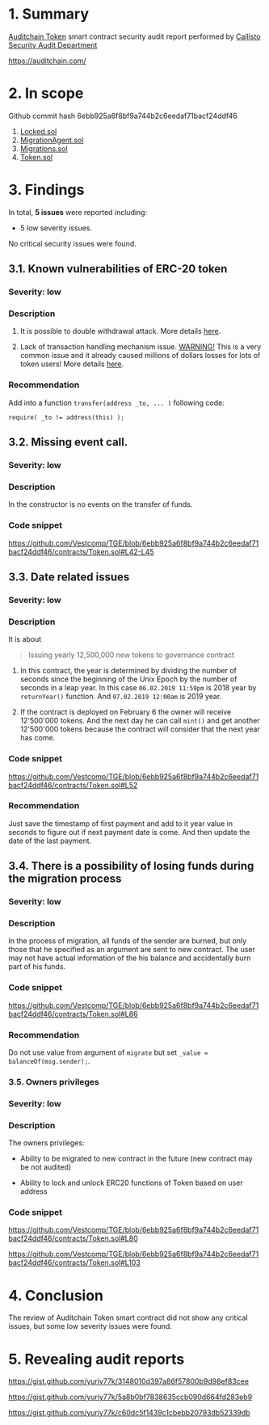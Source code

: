 # 1. Summary

[Auditchain Token](https://github.com/Vestcomp/TGE) smart contract security audit report performed by [Callisto Security Audit Department](https://github.com/EthereumCommonwealth/Auditing)

https://auditchain.com/

# 2. In scope

Github commit hash 6ebb925a6f8bf9a744b2c6eedaf71bacf24ddf46

1. [Locked.sol](https://github.com/Vestcomp/TGE/blob/6ebb925a6f8bf9a744b2c6eedaf71bacf24ddf46/contracts/Locked.sol)
2. [MigrationAgent.sol](https://github.com/Vestcomp/TGE/blob/6ebb925a6f8bf9a744b2c6eedaf71bacf24ddf46/contracts/MigrationAgent.sol)
3. [Migrations.sol](https://github.com/Vestcomp/TGE/blob/6ebb925a6f8bf9a744b2c6eedaf71bacf24ddf46/contracts/Migrations.sol)
4. [Token.sol](https://github.com/Vestcomp/TGE/blob/6ebb925a6f8bf9a744b2c6eedaf71bacf24ddf46/contracts/Token.sol)

# 3. Findings

In total, **5 issues** were reported including:

- 5 low severity issues.

No critical security issues were found.

## 3.1. Known vulnerabilities of ERC-20 token

### Severity: low

### Description

1. It is possible to double withdrawal attack. More details [here](https://docs.google.com/document/d/1YLPtQxZu1UAvO9cZ1O2RPXBbT0mooh4DYKjA_jp-RLM/edit).

2. Lack of transaction handling mechanism issue. [WARNING!](https://gist.github.com/Dexaran/ddb3e89fe64bf2e06ed15fbd5679bd20)  This is a very common issue and it already caused millions of dollars losses for lots of token users! More details [here](https://docs.google.com/document/d/1Feh5sP6oQL1-1NHi-X1dbgT3ch2WdhbXRevDN681Jv4/edit).

### Recommendation

Add into a function `transfer(address _to, ... )` following code:

```solidity
require( _to != address(this) );

```

## 3.2. Missing event call.

### Severity: low

### Description

In the constructor is no events on the transfer of funds.

### Code snippet

https://github.com/Vestcomp/TGE/blob/6ebb925a6f8bf9a744b2c6eedaf71bacf24ddf46/contracts/Token.sol#L42-L45

## 3.3. Date related issues

### Severity: low

### Description

It is about
> Issuing yearly 12,500,000 new tokens to governance contract

1. In this contract, the year is determined by dividing the number of seconds since the beginning of the Unix Epoch by the number of seconds in a leap year. In this case `06.02.2019 11:59pm` is 2018 year by `returnYear()` function. And `07.02.2019 12:00am` is 2019 year.

2. If the contract is deployed on February 6 the owner will receive 12'500'000 tokens. And the next day he can call `mint()` and get another 12'500'000 tokens because the contract will consider that the next year has come.

### Code snippet

https://github.com/Vestcomp/TGE/blob/6ebb925a6f8bf9a744b2c6eedaf71bacf24ddf46/contracts/Token.sol#L52

### Recommendation

Just save the timestamp of first payment and add to it year value in seconds to figure out if next payment date is come. And then update the date of the last payment.

## 3.4. There is a possibility of losing funds during the migration process

### Severity: low

### Description

In the process of migration, all funds of the sender are burned, but only those that he specified as an argument are sent to new contract. The user may not have actual information of the his balance and accidentally burn part of his funds.

### Code snippet

https://github.com/Vestcomp/TGE/blob/6ebb925a6f8bf9a744b2c6eedaf71bacf24ddf46/contracts/Token.sol#L86

### Recommendation

Do not use value from argument of `migrate` but set `_value = balanceOf(msg.sender);`.

### 3.5. Owners privileges

### Severity: low

### Description

The owners privileges:

* Ability to be migrated to new contract in the future (new contract may be not audited)

* Ability to lock and unlock ERC20 functions of Token based on user address

### Code snippet

https://github.com/Vestcomp/TGE/blob/6ebb925a6f8bf9a744b2c6eedaf71bacf24ddf46/contracts/Token.sol#L80

https://github.com/Vestcomp/TGE/blob/6ebb925a6f8bf9a744b2c6eedaf71bacf24ddf46/contracts/Token.sol#L103


# 4. Conclusion

The review of Auditchain Token smart contract did not show any critical issues, but some low severity issues were found.

# 5. Revealing audit reports

https://gist.github.com/yuriy77k/3148010d397a86f57800b9d98ef83cee

https://gist.github.com/yuriy77k/5a8b0bf7838635ccb090d664fd283eb9

https://gist.github.com/yuriy77k/c60dc5f1439c1cbebb20793db52339db
